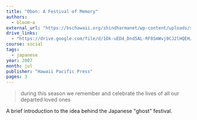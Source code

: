 ```yaml
---
title: "Obon: A Festival of Memory"
authors:
  - bloom-a
external_url: "https://bschawaii.org/shindharmanet/wp-content/uploads/sites/3/2012/04/Bloom-Memory.pdf"
drive_links:
  - "https://drive.google.com/file/d/1Ok-uEDd_Dnd5AL-RF8SmWvj0CJ2lHQEH/view?usp=drivesdk"
course: social
tags:
  - japanese
year: 2007
month: jul
publisher: "Hawaii Pacific Press"
pages: 3
---
```


> during this season we remember and celebrate the lives of all our departed loved ones

A brief introduction to the idea behind the Japanese "ghost" festival.
